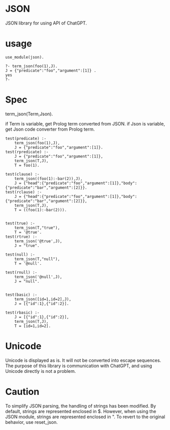 # JSON
JSON library for using API of ChatGPT.

# usage

```
use_module(json).

?- term_json(foo(1),J).
J = {"predicate":"foo","argument":[1]} .
yes
?- 
```


# Spec 

term_json(Term,Json).

if Term is variable, get Prolog term converted from JSON.
if Json is variable, get Json code converter from Prolog term.

```
test(predicate) :-
    term_json(foo(1),J),
    J = {"predicate":"foo","argument":[1]}.
test(rpredicate) :-
    J = {"predicate":"foo","argument":[1]},
    term_json(T,J),
    T = foo(1).

test(clause) :- 
    term_json((foo(1):-bar(2)),J),
    J = {"head":{"predicate":"foo","argument":[1]},"body":{"predicate":"bar","argument":[2]}}.
test(rclause) :- 
    J = {"head":{"predicate":"foo","argument":[1]},"body":{"predicate":"bar","argument":[2]}},
    term_json(T,J),
    T = ((foo(1):-bar(2))).


test(true) :-
    term_json(T,"true"),
    T = '@true'.
test(rtrue) :-
    term_json('@true',J),
    J = "true".

test(null) :-
    term_json(T,"null"),
    T = '@null'.

test(rnull) :-
    term_json('@null',J),
    J = "null".
    

test(basic) :-
    term_json([id=1,id=2],J),
    J = [{"id":1},{"id":2}].

test(rbasic) :-
    J = [{"id":1},{"id":2}],
    term_json(T,J),
    T = [id=1,id=2].
```

# Unicode
Unicode is displayed as is. It will not be converted into escape sequences. The purpose of this library is communication with ChatGPT, and using Unicode directly is not a problem.


# Caution
To simplify JSON parsing, the handling of strings has been modified. By default, strings are represented enclosed in $. However, when using the JSON module, strings are represented enclosed in ". To revert to the original behavior, use reset_json.
